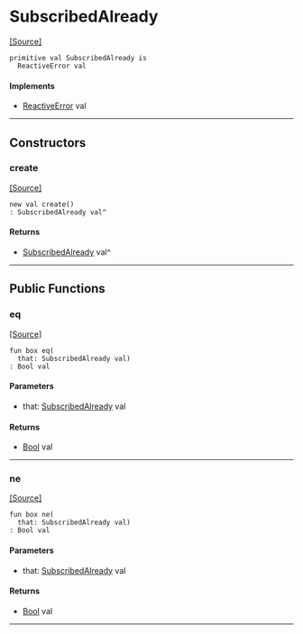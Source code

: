 # SubscribedAlready
<span class="source-link">[[Source]](src/reactive_streams/errors.md#L3)</span>
```pony
primitive val SubscribedAlready is
  ReactiveError val
```

#### Implements

* [ReactiveError](reactive_streams-ReactiveError.md) val

---

## Constructors

### create
<span class="source-link">[[Source]](src/reactive_streams/errors.md#L3)</span>


```pony
new val create()
: SubscribedAlready val^
```

#### Returns

* [SubscribedAlready](reactive_streams-SubscribedAlready.md) val^

---

## Public Functions

### eq
<span class="source-link">[[Source]](src/reactive_streams/errors.md#L4)</span>


```pony
fun box eq(
  that: SubscribedAlready val)
: Bool val
```
#### Parameters

*   that: [SubscribedAlready](reactive_streams-SubscribedAlready.md) val

#### Returns

* [Bool](builtin-Bool.md) val

---

### ne
<span class="source-link">[[Source]](src/reactive_streams/errors.md#L4)</span>


```pony
fun box ne(
  that: SubscribedAlready val)
: Bool val
```
#### Parameters

*   that: [SubscribedAlready](reactive_streams-SubscribedAlready.md) val

#### Returns

* [Bool](builtin-Bool.md) val

---


